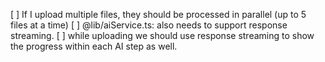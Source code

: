 [ ] If I upload multiple files, they should be processed in parallel (up to 5 files at a time)
[ ] @lib/aiService.ts: also needs to support response streaming.
[ ] while uploading we should use response streaming to show the progress within each AI step as well. 

